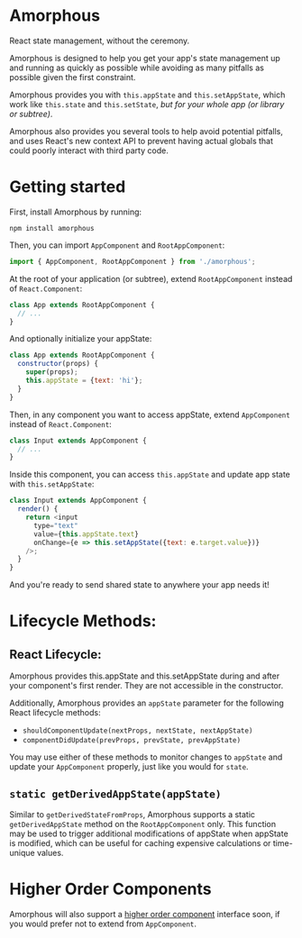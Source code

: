 # Amorphous

React state management, without the ceremony.

Amorphous is designed to help you get your app's state management up and
running as quickly as possible while avoiding as many pitfalls as possible
given the first constraint.

Amorphous provides you with `this.appState` and `this.setAppState`, which
work like `this.state` and `this.setState`, *but for your whole app (or
library or subtree)*.

Amorphous also provides you several tools to help avoid potential pitfalls,
and uses React's new context API to prevent having actual globals that could
poorly interact with third party code.


# Getting started

First, install Amorphous by running:

```
npm install amorphous
```

Then, you can import `AppComponent` and `RootAppComponent`:

```javascript
import { AppComponent, RootAppComponent } from './amorphous';
```

At the root of your application (or subtree), extend
`RootAppComponent` instead of `React.Component`:

```javascript
class App extends RootAppComponent {
  // ...
}
```

And optionally initialize your appState:

```javascript
class App extends RootAppComponent {
  constructor(props) {
    super(props);
    this.appState = {text: 'hi'};
  }
}
```

Then, in any component you want to access appState, extend `AppComponent`
instead of `React.Component`:

```javascript
class Input extends AppComponent {
  // ...
}
```

Inside this component, you can access `this.appState` and update app state
with `this.setAppState`:

```javascript
class Input extends AppComponent {
  render() {
    return <input
      type="text"
      value={this.appState.text}
      onChange={e => this.setAppState({text: e.target.value})}
    />;
  }
}
```

And you're ready to send shared state to anywhere your app needs it!


# Lifecycle Methods:

## React Lifecycle:

Amorphous provides this.appState and this.setAppState during and after
your component's first render. They are not accessible in the constructor.

Additionally, Amorphous provides an `appState` parameter for the following
React lifecycle methods:

 * `shouldComponentUpdate(nextProps, nextState, nextAppState)`
 * `componentDidUpdate(prevProps, prevState, prevAppState)`

You may use either of these methods to monitor changes to `appState`
and update your `AppComponent` properly, just like you would for `state`.

## `static getDerivedAppState(appState)`

Similar to `getDerivedStateFromProps`, Amorphous supports a static
`getDerivedAppState` method on the `RootAppComponent` only. This
function may be used to trigger additional modifications of appState
when appState is modified, which can be useful for caching expensive
calculations or time-unique values.


# Higher Order Components

Amorphous will also support a [higher order component][hoc] interface soon,
if you would prefer not to extend from `AppComponent`.


[hoc]: https://reactjs.org/docs/higher-order-components.html

